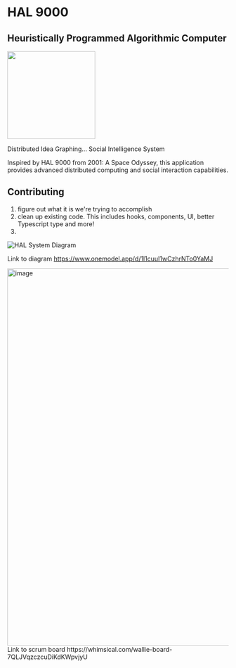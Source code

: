 # HAL 9000
## Heuristically Programmed Algorithmic Computer

<img width="200" src="https://user-images.githubusercontent.com/87884985/172069592-8a4de3db-7f2f-4dfd-b523-29aae3a7e950.png" />

Distributed Idea Graphing... Social Intelligence System

Inspired by HAL 9000 from 2001: A Space Odyssey, this application provides advanced distributed computing and social interaction capabilities.

## Contributing
1. figure out what it is we're trying to accomplish
2. clean up existing code. This includes hooks, components, UI, better Typescript type and more! 
3. 



![HAL System Diagram](https://user-images.githubusercontent.com/87884985/172069597-cc53d59d-b7c7-4560-b0ff-9deeb68bc690.png)

Link to diagram https://www.onemodel.app/d/1l1cuuI1wCzhrNTo0YaMJ

<img width="859" alt="image" src="https://user-images.githubusercontent.com/87884985/172069726-59fd3074-cb4b-41bc-ab45-3251fcddfe3c.png">
Link to scrum board https://whimsical.com/wallie-board-7QLJVqzczcuDiKdKWpvjyU
